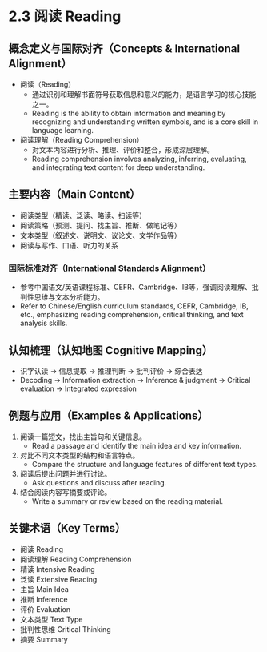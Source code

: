 # 2.3 阅读 Reading

## 概念定义与国际对齐（Concepts & International Alignment）

- 阅读（Reading）
  - 通过识别和理解书面符号获取信息和意义的能力，是语言学习的核心技能之一。
  - Reading is the ability to obtain information and meaning by recognizing and understanding written symbols, and is a core skill in language learning.
- 阅读理解（Reading Comprehension）
  - 对文本内容进行分析、推理、评价和整合，形成深层理解。
  - Reading comprehension involves analyzing, inferring, evaluating, and integrating text content for deep understanding.

## 主要内容（Main Content）

- 阅读类型（精读、泛读、略读、扫读等）
- 阅读策略（预测、提问、找主旨、推断、做笔记等）
- 文本类型（叙述文、说明文、议论文、文学作品等）
- 阅读与写作、口语、听力的关系

### 国际标准对齐（International Standards Alignment）
- 参考中国语文/英语课程标准、CEFR、Cambridge、IB等，强调阅读理解、批判性思维与文本分析能力。
- Refer to Chinese/English curriculum standards, CEFR, Cambridge, IB, etc., emphasizing reading comprehension, critical thinking, and text analysis skills.

## 认知梳理（认知地图 Cognitive Mapping）

- 识字认读 → 信息提取 → 推理判断 → 批判评价 → 综合表达
- Decoding → Information extraction → Inference & judgment → Critical evaluation → Integrated expression

## 例题与应用（Examples & Applications）

1. 阅读一篇短文，找出主旨句和关键信息。
   - Read a passage and identify the main idea and key information.
2. 对比不同文本类型的结构和语言特点。
   - Compare the structure and language features of different text types.
3. 阅读后提出问题并进行讨论。
   - Ask questions and discuss after reading.
4. 结合阅读内容写摘要或评论。
   - Write a summary or review based on the reading material.

## 关键术语（Key Terms）
- 阅读 Reading
- 阅读理解 Reading Comprehension
- 精读 Intensive Reading
- 泛读 Extensive Reading
- 主旨 Main Idea
- 推断 Inference
- 评价 Evaluation
- 文本类型 Text Type
- 批判性思维 Critical Thinking
- 摘要 Summary 